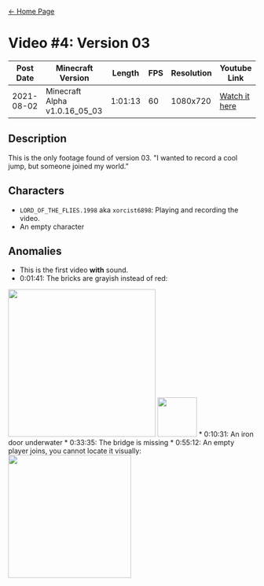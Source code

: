 [← Home Page](../README.md#2-videos)

# Video #4: Version 03
| Post Date  | Minecraft Version             | Length  | FPS | Resolution | Youtube Link      |
| ---------  | ----------------------------- | ------- | --- | ---------- | ----------------- |
| 2021-08-02 | Minecraft Alpha v1.0.16_05_03 | 1:01:13 | 60  | 1080x720   | [Watch it here](https://www.youtube.com/watch?v=8TYrnjlpZ-U) |

## Description
This is the only footage found of version 03.
"I wanted to record a cool jump, but someone joined my world."

## Characters
* `LORD_OF_THE_FLIES.1998` aka `xorcist6898`:
Playing and recording the video.
* An empty character

## Anomalies
* This is the first video **with** sound.
* 0:01:41: The bricks are grayish instead of red:  
<img src="https://lh3.googleusercontent.com/3O1CR-iCAnASxii3pV-HQPVNJ_zkHV21Lt-gkf-H82Huco8kn7ERjk1Dg9qtrBZPiHU25IyeirqOCXKkdJY93TnF1jhJTYGNncl7r0W4ssOKdH4xvXK8AsZsDg0b-gctKqUHmskCGJsgYsVaK1lQpQ" width="300">
<img src="https://static.wikia.nocookie.net/minecraft_gamepedia/images/6/62/Bricks_JE5_BE3.png/revision/latest/scale-to-width-down/150?cb=20200226015249" width="80">  
* 0:10:31: An iron door underwater
* 0:33:35: The bridge is missing
* 0:55:12: An empty player joins, you cannot locate it visually:  
<img src="https://lh6.googleusercontent.com/5awDRTsvKHx4Xa1P1NjSqc5w5JzNfb4goFoJvHXSjrBl73fFdjRQke3juPZc0-fzQ4dbvUZXzoaRHfbtIIaeVD0R6-y78_a8Fj7RHYcYB1hyVmde_eqhVaLYaLXma_iCzFYsAzCO04b9chalXBGlOQ" width="250">